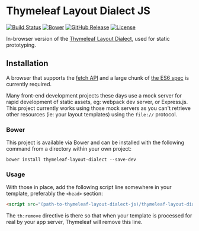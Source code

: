 
Thymeleaf Layout Dialect JS
===========================

[![Build Status](https://travis-ci.org/ultraq/thymeleaf-layout-dialect-js.svg?branch=master)](https://travis-ci.org/ultraq/thymeleaf-layout-dialect-js)
[![Bower](https://img.shields.io/bower/v/thymeleaf-layout-dialect.svg?maxAge=3600)](http://bower.io/search/?q=thymeleaf-layout-dialect)
[![GitHub Release](https://img.shields.io/github/release/ultraq/thymeleaf-layout-dialect-js.svg?maxAge=3600)](https://github.com/ultraq/thymeleaf-layout-dialect-js/releases/latest)
[![License](https://img.shields.io/github/license/ultraq/thymeleaf-layout-dialect-js.svg?maxAge=2592000)](https://github.com/ultraq/thymeleaf-layout-dialect-js/blob/master/LICENSE.txt)

In-browser version of the [Thymeleaf Layout Dialect](https://github.com/ultraq/thymeleaf-layout-dialect),
used for static prototyping.


Installation
------------

A browser that supports the [fetch API](http://caniuse.com/#feat=fetch) and a
large chunk of [the ES6 spec](https://kangax.github.io/compat-table/es6/) is
currently required.

Many front-end development projects these days use a mock server for rapid
development of static assets, eg: webpack dev server, or Express.js.  This
project currently works using those mock servers as you can't retrieve other
resources (ie: your layout templates) using the `file://` protocol.

### Bower

This project is available via Bower and can be installed with the following
command from a directory within your own project:

```
bower install thymeleaf-layout-dialect --save-dev
```

### Usage

With those in place, add the following script line somewhere in your template,
preferably the `<head>` section:

```html
<script src="(path-to-thymeleaf-layout-dialect-js)/thymeleaf-layout-dialect.js" th:remove="all"></script>
```

The `th:remove` directive is there so that when your template is processed for
real by your app server, Thymeleaf will remove this line.
